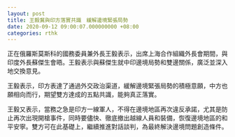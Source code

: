 ```yaml
---
layout: post
title: 王毅冀與印方落實共識　緩解邊境緊張局勢
date: 2020-09-12 09:00:07.000000000 +08:00
categories: rthk
---
```


正在俄羅斯莫斯科的國務委員兼外長王毅表示，出席上海合作組織外長會期間，與印度外長蘇傑生會晤。王毅表示與蘇傑生就中印邊境局勢和雙邊關係，廣泛並深入地交換意見。

王毅表示，印方表達了通過外交政治渠道，緩解邊境緊張局勢的積極意願，中方也願相向而行，期望雙方達成的五點共識，能夠真正落實。

王毅又表示，當務之急是印方一線軍人，不得在邊境地區再次違反承諾，尤其是防止再次出現開槍事件，同時要儘快、徹底撤出越線人員和裝備，恢復邊境地區的和平安寧。雙方可在此基礎上，繼續推進對話談判，為最終解決邊境問題創造條件。
